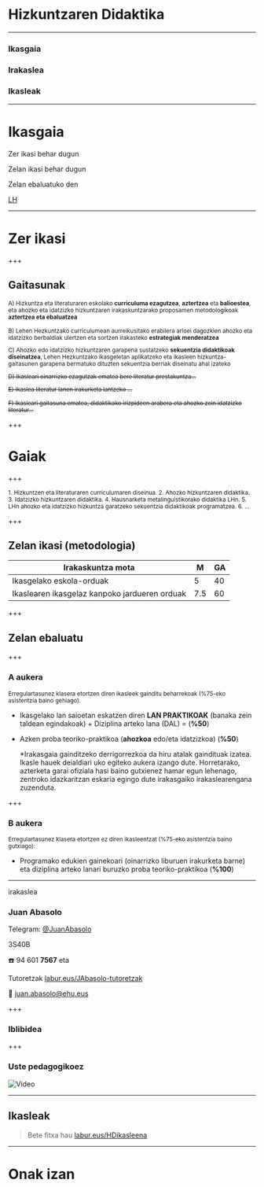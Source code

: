 
# Hizkuntzaren Didaktika

---

### Ikasgaia

### Irakaslea

### Ikasleak

---

# Ikasgaia

Zer ikasi behar dugun

Zelan ikasi behar dugun

Zelan ebaluatuko den

[LH](https://www.ehu.eus/eu/web/estudiosdegrado-gradukoikasketak/lehen-hezkuntzako-gradua-bizkaia-irakasgaiak-mailaz?p_redirect=consultaAsignatura&p_anyo_acad=20170&p_ciclo=X&p_curso=3&p_cod_asignatura=25868)

---

# Zer ikasi

+++

## Gaitasunak

<small>A) Hizkuntza eta literaturaren eskolako **curriculuma ezagutzea**, **aztertzea** eta **balioestea**, eta ahozko eta idatzizko hizkuntzaren irakaskuntzarako proposamen metodologikoak **aztertzea eta ebaluatzea**

B) Lehen Hezkuntzako curriculumean aurreikusitako erabilera arloei dagozkien ahozko eta idatzizko berbaldiak ulertzen eta sortzen irakasteko **estrategiak menderatzea**

C) Ahozko edo idatzizko hizkuntzaren garapena sustatzeko **sekuentzia didaktikoak diseinatzea**, Lehen Hezkuntzako ikasgeletan aplikatzeko eta ikasleen hizkuntza-gaitasunen garapena bermatuko dituzten sekuentzia berriak diseinatu ahal izateko

~~D) Ikasleari oinarrizko ezagutzak ematea bere literatur prestakuntza...~~

~~E) Ikaslea literatur lanen irakurketa lantzeko ...~~

~~F) Ikasleari gaitasuna ematea, didaktikako irizpideen arabera eta ahozko zein idatzizko literatur...~~ </small>

+++



# Gaiak

+++

<small>1. Hizkuntzen eta literaturaren curriculumaren diseinua.
2. Ahozko hizkuntzaren didaktika. 
3. Idatzizko hizkuntzaren didaktika.
4. Hausnarketa metalinguistikorako didaktika LHn. 
5. LHn ahozko eta idatzizko hizkuntza garatzeko sekuentzia didaktikoak programatzea.
6. ... </small>

+++

## Zelan ikasi (metodologia)

| Irakaskuntza mota                        | M    | GA   |
| ---------------------------------------- | ---- | ---- |
| Ikasgelako eskola-orduak                 | 5    | 40   |
| Ikaslearen ikasgelaz kanpoko jardueren orduak | 7.5  | 60   |

+++

## Zelan ebaluatu

+++

### A aukera

<small>Erregulartasunez klasera etortzen diren ikasleek gainditu beharrekoak (%75-eko asistentzia baino gehiago).</small>

- Ikasgelako lan saioetan eskatzen diren **LAN PRAKTIKOAK** (banaka zein taldean egindakoak)   + Diziplina arteko lana (DAL)  =  (**%50**)
- Azken proba teoriko-praktikoa (**ahozkoa** edo/eta idatzizkoa) (**%50**)

  *Irakasgaia gainditzeko derrigorrezkoa da hiru atalak gaindituak izatea. Ikasle  hauek deialdiari uko egiteko aukera izango dute. Horretarako, azterketa  garai ofiziala hasi baino gutxienez hamar egun lehenago, zentroko idazkaritzan eskaria egingo dute irakasgaiko irakaslearengana zuzenduta.

+++

### B aukera

<small>Erregulartasunez klasera etortzen ez diren ikasleentzat (%75-eko asistentzia baino gutxiago):</small>

- Programako edukien gainekoari (oinarrizko liburuen irakurketa barne) eta diziplina arteko lanari buruzko proba teoriko-praktikoa (**%100**)

---

irakaslea

### Juan Abasolo

Telegram: [@JuanAbasolo](http://t.me/JuanAbasolo)

3S40B 

:telephone: 94 601 **7567**  eta 

Tutoretzak [labur.eus/JAbasolo-tutoretzak](https://labur.eus/JAbasolo-tutoretzak) 

📧 juan.abasolo@ehu.eus

+++

### Iblibidea

+++

### Uste pedagogikoez

![Video](https://www.youtube.com/embed/B4j6ZyQQE6o)

---



## Ikasleak

> Bete fitxa hau [labur.eus/HDikasleena](https://labur.eus/HDikasleena)

---

# Onak izan

